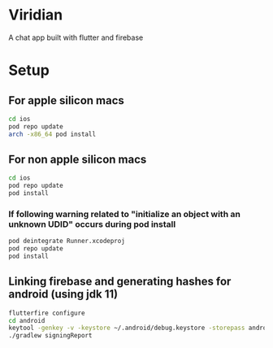# Viridian
A chat app built with flutter and firebase

# Setup

## For apple silicon macs
```bash
cd ios
pod repo update
arch -x86_64 pod install
```
## For non apple silicon macs
```bash
cd ios
pod repo update
pod install
```

### If following warning related to "initialize an object with an unknown UDID" occurs during pod install
```bash
pod deintegrate Runner.xcodeproj
pod repo update
pod install
```

## Linking firebase and generating hashes for android (using jdk 11)
```bash
flutterfire configure
cd android
keytool -genkey -v -keystore ~/.android/debug.keystore -storepass android -alias androiddebugkey -keypass android -dname "CN=Android Debug,O=Android,C=US"
./gradlew signingReport
```
